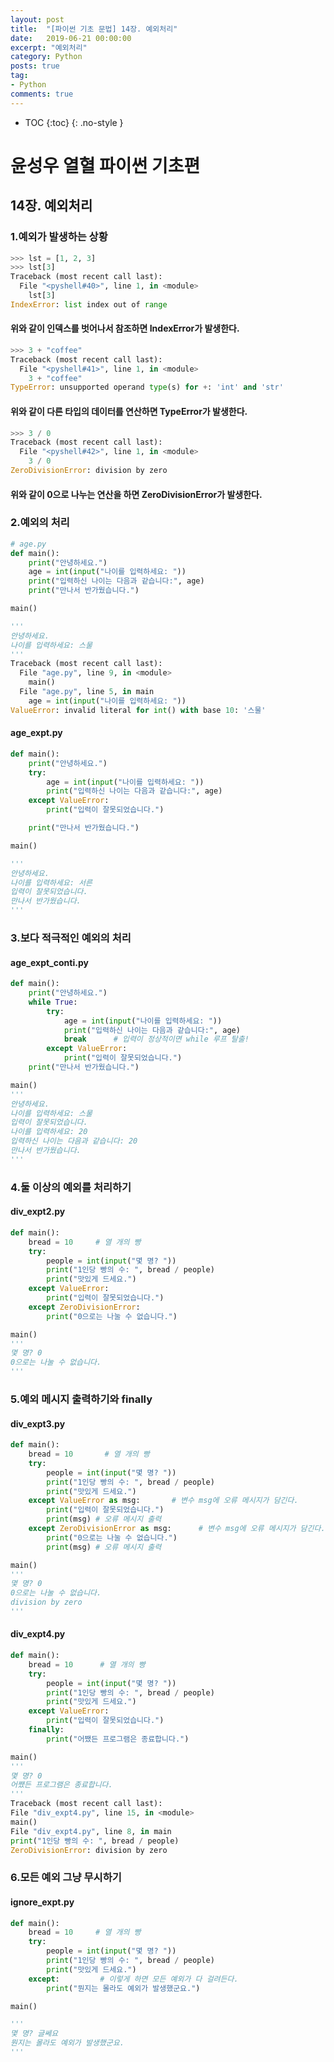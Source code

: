 ```yaml
---
layout: post
title:  "[파이썬 기초 문법] 14장. 예외처리"
date:   2019-06-21 00:00:00
excerpt: "예외처리"
category: Python
posts: true
tag:
- Python
comments: true
---
```


* TOC
{:toc}
{: .no-style }

# 윤성우 열혈 파이썬 기초편
## 14장. 예외처리
### 1.예외가 발생하는 상황
~~~ python
>>> lst = [1, 2, 3]
>>> lst[3]
Traceback (most recent call last):
  File "<pyshell#40>", line 1, in <module>
    lst[3]
IndexError: list index out of range
~~~
#### 위와 같이 인덱스를 벗어나서 참조하면 IndexError가 발생한다.

~~~ python
>>> 3 + "coffee"
Traceback (most recent call last):
  File "<pyshell#41>", line 1, in <module>
    3 + "coffee"
TypeError: unsupported operand type(s) for +: 'int' and 'str'
~~~
#### 위와 같이 다른 타입의 데이터를 연산하면 TypeError가 발생한다.

~~~ python
>>> 3 / 0
Traceback (most recent call last):
  File "<pyshell#42>", line 1, in <module>
    3 / 0
ZeroDivisionError: division by zero
~~~
#### 위와 같이 0으로 나누는 연산을 하면 ZeroDivisionError가 발생한다.

### 2.예외의 처리
~~~ python
# age.py
def main():
	print("안녕하세요.")
	age = int(input("나이를 입력하세요: "))
	print("입력하신 나이는 다음과 같습니다:", age)
	print("만나서 반가웠습니다.")

main()

'''
안녕하세요.
나이를 입력하세요: 스물
'''
Traceback (most recent call last):
  File "age.py", line 9, in <module>
    main()
  File "age.py", line 5, in main
    age = int(input("나이를 입력하세요: "))
ValueError: invalid literal for int() with base 10: '스물'
~~~

#### age_expt.py
~~~ python
def main():
	print("안녕하세요.")
	try:
		age = int(input("나이를 입력하세요: "))
		print("입력하신 나이는 다음과 같습니다:", age)
	except ValueError:
		print("입력이 잘못되었습니다.")

	print("만나서 반가웠습니다.")

main()

'''
안녕하세요.
나이를 입력하세요: 서른
입력이 잘못되었습니다.
만나서 반가웠습니다.
'''
~~~

### 3.보다 적극적인 예외의 처리
#### age_expt_conti.py
~~~ python
def main():
	print("안녕하세요.")
	while True:
		try:
			age = int(input("나이를 입력하세요: "))
			print("입력하신 나이는 다음과 같습니다:", age)
			break 	   # 입력이 정상적이면 while 루프 탈출!
		except ValueError:
			print("입력이 잘못되었습니다.")
	print("만나서 반가웠습니다.")

main()
'''
안녕하세요.
나이를 입력하세요: 스물
입력이 잘못되었습니다.
나이를 입력하세요: 20
입력하신 나이는 다음과 같습니다: 20
만나서 반가웠습니다.
'''
~~~

### 4.둘 이상의 예외를 처리하기
#### div_expt2.py
~~~ python
def main():
	bread = 10     # 열 개의 빵
	try:
		people = int(input("몇 명? "))
		print("1인당 빵의 수: ", bread / people)
		print("맛있게 드세요.")
	except ValueError:
		print("입력이 잘못되었습니다.")
	except ZeroDivisionError:
		print("0으로는 나눌 수 없습니다.")

main()
'''
몇 명? 0
0으로는 나눌 수 없습니다.
'''
~~~

### 5.예외 메시지 출력하기와 finally
#### div_expt3.py
~~~ python
def main():
	bread = 10       # 열 개의 빵
	try:
		people = int(input("몇 명? "))
		print("1인당 빵의 수: ", bread / people)
		print("맛있게 드세요.")
	except ValueError as msg: 		# 변수 msg에 오류 메시지가 담긴다.
		print("입력이 잘못되었습니다.")
		print(msg) # 오류 메시지 출력
	except ZeroDivisionError as msg: 	  # 변수 msg에 오류 메시지가 담긴다.
		print("0으로는 나눌 수 없습니다.")
		print(msg) # 오류 메시지 출력

main()
'''
몇 명? 0
0으로는 나눌 수 없습니다.
division by zero
'''
~~~

#### div_expt4.py
~~~ python
def main():
	bread = 10      # 열 개의 빵
	try:
		people = int(input("몇 명? "))
		print("1인당 빵의 수: ", bread / people)
		print("맛있게 드세요.")
	except ValueError:
		print("입력이 잘못되었습니다.")
	finally:
		print("어쨌든 프로그램은 종료합니다.")

main()
'''
몇 명? 0
어쨌든 프로그램은 종료합니다.
'''
Traceback (most recent call last):
File "div_expt4.py", line 15, in <module>
main()
File "div_expt4.py", line 8, in main
print("1인당 빵의 수: ", bread / people)
ZeroDivisionError: division by zero
~~~

### 6.모든 예외 그냥 무시하기
#### ignore_expt.py
~~~ python
def main():
	bread = 10     # 열 개의 빵
	try:
		people = int(input("몇 명? "))
		print("1인당 빵의 수: ", bread / people)
		print("맛있게 드세요.")
	except: 		# 이렇게 하면 모든 예외가 다 걸려든다.
		print("뭔지는 몰라도 예외가 발생했군요.")

main()

'''
몇 명? 글쎄요
뭔지는 몰라도 예외가 발생했군요.
'''
~~~
